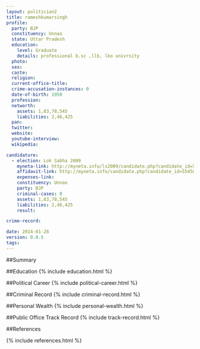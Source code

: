```yaml
---
layout: politician2
title: rameshkumarsingh
profile: 
  party: BJP
  constituency: Unnao
  state: Uttar Pradesh
  education: 
    level: Graduate
    details: professional b.sc ,llb, lko univrsity
  photo: 
  sex: 
  caste: 
  religion: 
  current-office-title: 
  crime-accusation-instances: 0
  date-of-birth: 1950
  profession: 
  networth: 
    assets: 1,83,78,545
    liabilities: 2,46,425
  pan: 
  twitter: 
  website: 
  youtube-interview: 
  wikipedia: 

candidature: 
  - election: Lok Sabha 2009
    myneta-link: http://myneta.info/ls2009/candidate.php?candidate_id=5545
    affidavit-link: http://myneta.info/candidate.php?candidate_id=5545&scan=original
    expenses-link: 
    constituency: Unnao 
    party: BJP
    criminal-cases: 0
    assets: 1,83,78,545
    liabilities: 2,46,425
    result:  

crime-record: 

date: 2014-01-28
version: 0.0.5
tags: 
---
```

##Summary


##Education
{% include education.html %}


##Political Career
{% include political-career.html %}


##Criminal Record
{% include criminal-record.html %}


##Personal Wealth
{% include personal-wealth.html %}


##Public Office Track Record
{% include track-record.html %}


##References


{% include references.html %}